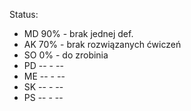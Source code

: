 Status:
- MD 90% - brak jednej def.
- AK 70% - brak rozwiązanych ćwiczeń
- SO 0% - do zrobinia
- PD -- - --
- ME -- - --
- SK -- - --
- PS -- - --